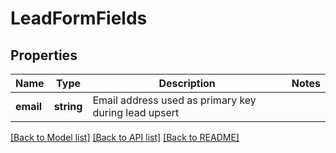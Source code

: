 # LeadFormFields

## Properties

Name | Type | Description | Notes
------------ | ------------- | ------------- | -------------
**email** | **string** | Email address used as primary key during lead upsert | 

[[Back to Model list]](../README.md#documentation-for-models) [[Back to API list]](../README.md#documentation-for-api-endpoints) [[Back to README]](../README.md)
